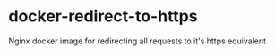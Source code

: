 # docker-redirect-to-https
Nginx docker image for redirecting all requests to it's https equivalent

